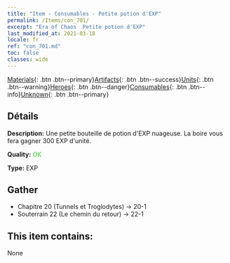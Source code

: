 ```yaml
---
title: "Item - Consumables - Petite potion d'EXP"
permalink: /Items/con_701/
excerpt: "Era of Chaos  Petite potion d'EXP"
last_modified_at: 2021-03-18
locale: fr
ref: "con_701.md"
toc: false
classes: wide
---
```

 [Materials](/fr/Items/){: .btn .btn--primary}[Artifacts](/fr/Items/Artifacts/){: .btn .btn--success}[Units](/fr/Items/Units/){: .btn .btn--warning}[Heroes](/fr/Items/Heroes/){: .btn .btn--danger}[Consumables](/fr/Items/Consumables/){: .btn .btn--info}[Unknown](/fr/Items/Unknown/){: .btn .btn--primary}

## Détails
 **Description:** Une petite bouteille de potion d'EXP nuageuse. La boire vous fera gagner 300 EXP d'unité.

 **Quality:** <span style="color: #32CD32">OK</span>

 **Type:** EXP

## Gather

*    Chapitre 20 (Tunnels et Troglodytes) -> 20-1 
*    Souterrain 22 (Le chemin du retour) -> 22-1 

## This item contains:

  None

